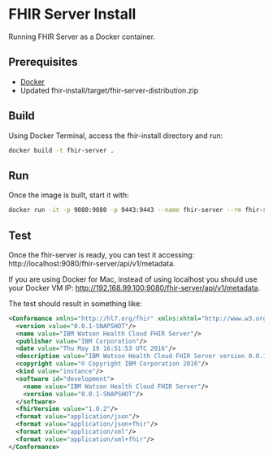 # FHIR Server Install

Running FHIR Server as a Docker container.

## Prerequisites

- [Docker]
- Updated fhir-install/target/fhir-server-distribution.zip

## Build

Using Docker Terminal, access the fhir-install directory and run:

```sh
docker build -t fhir-server .
```
## Run

Once the image is built, start it with:

```sh
docker run -it -p 9080:9080 -p 9443:9443 --name fhir-server --rm fhir-server
```

## Test

Once the fhir-server is ready, you can test it accessing: http://localhost:9080/fhir-server/api/v1/metadata.

If you are using Docker for Mac, instead of using localhost you should use your Docker VM IP: http://192.168.99.100:9080/fhir-server/api/v1/metadata.

The test should result in something like:

```xml
<Conformance xmlns="http://hl7.org/fhir" xmlns:xhtml="http://www.w3.org/1999/xhtml">
  <version value="0.0.1-SNAPSHOT"/>
  <name value="IBM Watson Health Cloud FHIR Server"/>
  <publisher value="IBM Corporation"/>
  <date value="Thu May 19 16:51:53 UTC 2016"/>
  <description value="IBM Watson Health Cloud FHIR Server version 0.0.1-SNAPSHOT build id development"/>
  <copyright value="© Copyright IBM Corporation 2016"/>
  <kind value="instance"/>
  <software id="development">
    <name value="IBM Watson Health Cloud FHIR Server"/>
    <version value="0.0.1-SNAPSHOT"/>
  </software>
  <fhirVersion value="1.0.2"/>
  <format value="application/json"/>
  <format value="application/json+fhir"/>
  <format value="application/xml"/>
  <format value="application/xml+fhir"/>
</Conformance>
```

[Docker]: <http://docker.com>
